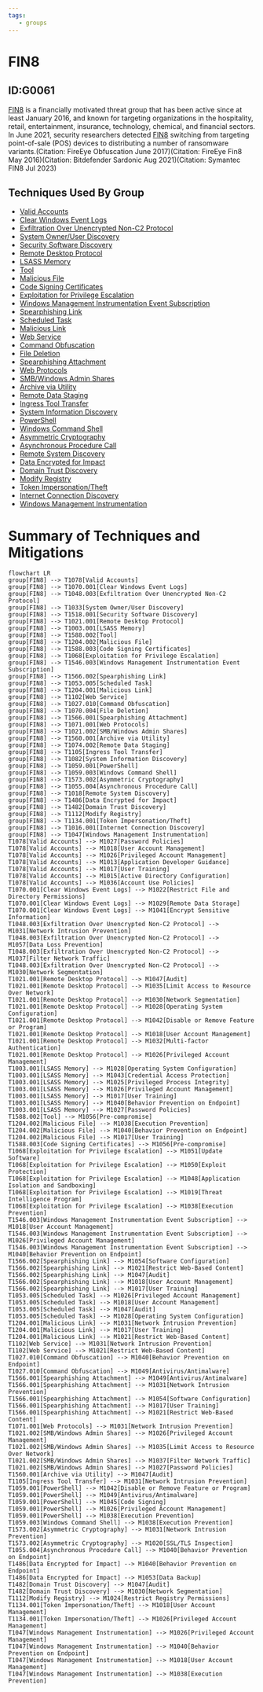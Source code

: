 ```yaml
---
tags:
   - groups
---
```

# FIN8
## ID:G0061
[FIN8](groups/G0061) is a financially motivated threat group that has been active since at least January 2016, and known for targeting organizations in the hospitality, retail, entertainment, insurance, technology, chemical, and financial sectors. In June 2021, security researchers detected [FIN8](groups/G0061) switching from targeting point-of-sale (POS) devices to distributing a number of ransomware variants.(Citation: FireEye Obfuscation June 2017)(Citation: FireEye Fin8 May 2016)(Citation: Bitdefender Sardonic Aug 2021)(Citation: Symantec FIN8 Jul 2023)
## Techniques Used By Group
* [Valid Accounts](techniques/T1078)
* [Clear Windows Event Logs](techniques/T1070/001)
* [Exfiltration Over Unencrypted Non-C2 Protocol](techniques/T1048/003)
* [System Owner/User Discovery](techniques/T1033)
* [Security Software Discovery](techniques/T1518/001)
* [Remote Desktop Protocol](techniques/T1021/001)
* [LSASS Memory](techniques/T1003/001)
* [Tool](techniques/T1588/002)
* [Malicious File](techniques/T1204/002)
* [Code Signing Certificates](techniques/T1588/003)
* [Exploitation for Privilege Escalation](techniques/T1068)
* [Windows Management Instrumentation Event Subscription](techniques/T1546/003)
* [Spearphishing Link](techniques/T1566/002)
* [Scheduled Task](techniques/T1053/005)
* [Malicious Link](techniques/T1204/001)
* [Web Service](techniques/T1102)
* [Command Obfuscation](techniques/T1027/010)
* [File Deletion](techniques/T1070/004)
* [Spearphishing Attachment](techniques/T1566/001)
* [Web Protocols](techniques/T1071/001)
* [SMB/Windows Admin Shares](techniques/T1021/002)
* [Archive via Utility](techniques/T1560/001)
* [Remote Data Staging](techniques/T1074/002)
* [Ingress Tool Transfer](techniques/T1105)
* [System Information Discovery](techniques/T1082)
* [PowerShell](techniques/T1059/001)
* [Windows Command Shell](techniques/T1059/003)
* [Asymmetric Cryptography](techniques/T1573/002)
* [Asynchronous Procedure Call](techniques/T1055/004)
* [Remote System Discovery](techniques/T1018)
* [Data Encrypted for Impact](techniques/T1486)
* [Domain Trust Discovery](techniques/T1482)
* [Modify Registry](techniques/T1112)
* [Token Impersonation/Theft](techniques/T1134/001)
* [Internet Connection Discovery](techniques/T1016/001)
* [Windows Management Instrumentation](techniques/T1047)

# Summary of Techniques and Mitigations
```mermaid
flowchart LR
group[FIN8] --> T1078[Valid Accounts]
group[FIN8] --> T1070.001[Clear Windows Event Logs]
group[FIN8] --> T1048.003[Exfiltration Over Unencrypted Non-C2 Protocol]
group[FIN8] --> T1033[System Owner/User Discovery]
group[FIN8] --> T1518.001[Security Software Discovery]
group[FIN8] --> T1021.001[Remote Desktop Protocol]
group[FIN8] --> T1003.001[LSASS Memory]
group[FIN8] --> T1588.002[Tool]
group[FIN8] --> T1204.002[Malicious File]
group[FIN8] --> T1588.003[Code Signing Certificates]
group[FIN8] --> T1068[Exploitation for Privilege Escalation]
group[FIN8] --> T1546.003[Windows Management Instrumentation Event Subscription]
group[FIN8] --> T1566.002[Spearphishing Link]
group[FIN8] --> T1053.005[Scheduled Task]
group[FIN8] --> T1204.001[Malicious Link]
group[FIN8] --> T1102[Web Service]
group[FIN8] --> T1027.010[Command Obfuscation]
group[FIN8] --> T1070.004[File Deletion]
group[FIN8] --> T1566.001[Spearphishing Attachment]
group[FIN8] --> T1071.001[Web Protocols]
group[FIN8] --> T1021.002[SMB/Windows Admin Shares]
group[FIN8] --> T1560.001[Archive via Utility]
group[FIN8] --> T1074.002[Remote Data Staging]
group[FIN8] --> T1105[Ingress Tool Transfer]
group[FIN8] --> T1082[System Information Discovery]
group[FIN8] --> T1059.001[PowerShell]
group[FIN8] --> T1059.003[Windows Command Shell]
group[FIN8] --> T1573.002[Asymmetric Cryptography]
group[FIN8] --> T1055.004[Asynchronous Procedure Call]
group[FIN8] --> T1018[Remote System Discovery]
group[FIN8] --> T1486[Data Encrypted for Impact]
group[FIN8] --> T1482[Domain Trust Discovery]
group[FIN8] --> T1112[Modify Registry]
group[FIN8] --> T1134.001[Token Impersonation/Theft]
group[FIN8] --> T1016.001[Internet Connection Discovery]
group[FIN8] --> T1047[Windows Management Instrumentation]
T1078[Valid Accounts] --> M1027[Password Policies]
T1078[Valid Accounts] --> M1018[User Account Management]
T1078[Valid Accounts] --> M1026[Privileged Account Management]
T1078[Valid Accounts] --> M1013[Application Developer Guidance]
T1078[Valid Accounts] --> M1017[User Training]
T1078[Valid Accounts] --> M1015[Active Directory Configuration]
T1078[Valid Accounts] --> M1036[Account Use Policies]
T1070.001[Clear Windows Event Logs] --> M1022[Restrict File and Directory Permissions]
T1070.001[Clear Windows Event Logs] --> M1029[Remote Data Storage]
T1070.001[Clear Windows Event Logs] --> M1041[Encrypt Sensitive Information]
T1048.003[Exfiltration Over Unencrypted Non-C2 Protocol] --> M1031[Network Intrusion Prevention]
T1048.003[Exfiltration Over Unencrypted Non-C2 Protocol] --> M1057[Data Loss Prevention]
T1048.003[Exfiltration Over Unencrypted Non-C2 Protocol] --> M1037[Filter Network Traffic]
T1048.003[Exfiltration Over Unencrypted Non-C2 Protocol] --> M1030[Network Segmentation]
T1021.001[Remote Desktop Protocol] --> M1047[Audit]
T1021.001[Remote Desktop Protocol] --> M1035[Limit Access to Resource Over Network]
T1021.001[Remote Desktop Protocol] --> M1030[Network Segmentation]
T1021.001[Remote Desktop Protocol] --> M1028[Operating System Configuration]
T1021.001[Remote Desktop Protocol] --> M1042[Disable or Remove Feature or Program]
T1021.001[Remote Desktop Protocol] --> M1018[User Account Management]
T1021.001[Remote Desktop Protocol] --> M1032[Multi-factor Authentication]
T1021.001[Remote Desktop Protocol] --> M1026[Privileged Account Management]
T1003.001[LSASS Memory] --> M1028[Operating System Configuration]
T1003.001[LSASS Memory] --> M1043[Credential Access Protection]
T1003.001[LSASS Memory] --> M1025[Privileged Process Integrity]
T1003.001[LSASS Memory] --> M1026[Privileged Account Management]
T1003.001[LSASS Memory] --> M1017[User Training]
T1003.001[LSASS Memory] --> M1040[Behavior Prevention on Endpoint]
T1003.001[LSASS Memory] --> M1027[Password Policies]
T1588.002[Tool] --> M1056[Pre-compromise]
T1204.002[Malicious File] --> M1038[Execution Prevention]
T1204.002[Malicious File] --> M1040[Behavior Prevention on Endpoint]
T1204.002[Malicious File] --> M1017[User Training]
T1588.003[Code Signing Certificates] --> M1056[Pre-compromise]
T1068[Exploitation for Privilege Escalation] --> M1051[Update Software]
T1068[Exploitation for Privilege Escalation] --> M1050[Exploit Protection]
T1068[Exploitation for Privilege Escalation] --> M1048[Application Isolation and Sandboxing]
T1068[Exploitation for Privilege Escalation] --> M1019[Threat Intelligence Program]
T1068[Exploitation for Privilege Escalation] --> M1038[Execution Prevention]
T1546.003[Windows Management Instrumentation Event Subscription] --> M1018[User Account Management]
T1546.003[Windows Management Instrumentation Event Subscription] --> M1026[Privileged Account Management]
T1546.003[Windows Management Instrumentation Event Subscription] --> M1040[Behavior Prevention on Endpoint]
T1566.002[Spearphishing Link] --> M1054[Software Configuration]
T1566.002[Spearphishing Link] --> M1021[Restrict Web-Based Content]
T1566.002[Spearphishing Link] --> M1047[Audit]
T1566.002[Spearphishing Link] --> M1018[User Account Management]
T1566.002[Spearphishing Link] --> M1017[User Training]
T1053.005[Scheduled Task] --> M1026[Privileged Account Management]
T1053.005[Scheduled Task] --> M1018[User Account Management]
T1053.005[Scheduled Task] --> M1047[Audit]
T1053.005[Scheduled Task] --> M1028[Operating System Configuration]
T1204.001[Malicious Link] --> M1031[Network Intrusion Prevention]
T1204.001[Malicious Link] --> M1017[User Training]
T1204.001[Malicious Link] --> M1021[Restrict Web-Based Content]
T1102[Web Service] --> M1031[Network Intrusion Prevention]
T1102[Web Service] --> M1021[Restrict Web-Based Content]
T1027.010[Command Obfuscation] --> M1040[Behavior Prevention on Endpoint]
T1027.010[Command Obfuscation] --> M1049[Antivirus/Antimalware]
T1566.001[Spearphishing Attachment] --> M1049[Antivirus/Antimalware]
T1566.001[Spearphishing Attachment] --> M1031[Network Intrusion Prevention]
T1566.001[Spearphishing Attachment] --> M1054[Software Configuration]
T1566.001[Spearphishing Attachment] --> M1017[User Training]
T1566.001[Spearphishing Attachment] --> M1021[Restrict Web-Based Content]
T1071.001[Web Protocols] --> M1031[Network Intrusion Prevention]
T1021.002[SMB/Windows Admin Shares] --> M1026[Privileged Account Management]
T1021.002[SMB/Windows Admin Shares] --> M1035[Limit Access to Resource Over Network]
T1021.002[SMB/Windows Admin Shares] --> M1037[Filter Network Traffic]
T1021.002[SMB/Windows Admin Shares] --> M1027[Password Policies]
T1560.001[Archive via Utility] --> M1047[Audit]
T1105[Ingress Tool Transfer] --> M1031[Network Intrusion Prevention]
T1059.001[PowerShell] --> M1042[Disable or Remove Feature or Program]
T1059.001[PowerShell] --> M1049[Antivirus/Antimalware]
T1059.001[PowerShell] --> M1045[Code Signing]
T1059.001[PowerShell] --> M1026[Privileged Account Management]
T1059.001[PowerShell] --> M1038[Execution Prevention]
T1059.003[Windows Command Shell] --> M1038[Execution Prevention]
T1573.002[Asymmetric Cryptography] --> M1031[Network Intrusion Prevention]
T1573.002[Asymmetric Cryptography] --> M1020[SSL/TLS Inspection]
T1055.004[Asynchronous Procedure Call] --> M1040[Behavior Prevention on Endpoint]
T1486[Data Encrypted for Impact] --> M1040[Behavior Prevention on Endpoint]
T1486[Data Encrypted for Impact] --> M1053[Data Backup]
T1482[Domain Trust Discovery] --> M1047[Audit]
T1482[Domain Trust Discovery] --> M1030[Network Segmentation]
T1112[Modify Registry] --> M1024[Restrict Registry Permissions]
T1134.001[Token Impersonation/Theft] --> M1018[User Account Management]
T1134.001[Token Impersonation/Theft] --> M1026[Privileged Account Management]
T1047[Windows Management Instrumentation] --> M1026[Privileged Account Management]
T1047[Windows Management Instrumentation] --> M1040[Behavior Prevention on Endpoint]
T1047[Windows Management Instrumentation] --> M1018[User Account Management]
T1047[Windows Management Instrumentation] --> M1038[Execution Prevention]
```